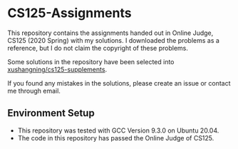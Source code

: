 # CS125-Assignments

This repository contains the assignments handed out in Online Judge, CS125 (2020 Spring) with my solutions. 
I downloaded the problems as a reference, but I do not claim the copyright of these problems.

Some solutions in the repository have been selected into [xushangning/cs125-supplements](https://github.com/xushangning/cs125-supplements).

If you found any mistakes in the solutions, please create an issue or contact me through email.

## Environment Setup

* This repository was tested with GCC Version 9.3.0 on Ubuntu 20.04.
* The code in this repository has passed the Online Judge of CS125.